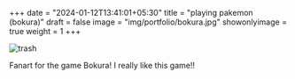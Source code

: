 +++
date = "2024-01-12T13:41:01+05:30"
title = "playing pakemon (bokura)"
draft = false
image = "img/portfolio/bokura.jpg"
showonlyimage = true
weight = 1
+++

![trash](/img/portfolio/bokura.jpg)

Fanart for the game Bokura! I really like this game!!
